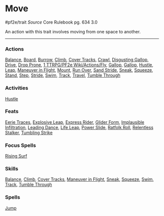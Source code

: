 # Move
#pf2e/trait 
*Source* Core Rulebook pg. 634 3.0

An action with this trait involves moving from one space to another.

---

### Actions
[Balance](../Rules/Actions/Balance.md), [Board](Board), [Burrow](../Rules/Actions/Burrow.md), [Climb](../Rules/Actions/Climb.md), [Cover Tracks](../Activities/Cover%20Tracks.md), [Crawl](../Rules/Actions/Crawl.md), [Disgusting Gallop](Disgusting%20Gallop), [Drive](Drive), [Drop Prone](../Rules/Actions/Drop%20Prone.md), [1 TTRPG/PF2e Wiki/Actions/Fly](1%20TTRPG/PF2e%20Wiki/Actions/Fly), [Gallop](Gallop), [Gallop](Gallop), [Hustle](Hustle), [Leap](../Rules/Actions/Leap.md), [Maneuver in Flight](Maneuver%20in%20Flight), [Mount](../Rules/Actions/Mount.md), [Run Over](Run%20Over), [Sand Stride](Sand%20Stride), [Sneak](../Rules/Actions/Sneak.md), [Squeeze](Squeeze), [Stand](../Rules/Actions/Stand.md), [Step](../Rules/Actions/Step.md), [Stride](../Rules/Actions/Stride.md), [Swim](../Rules/Actions/Swim.md), [Track](../Activities/Track.md), [Travel](Travel), [Tumble Through](../Rules/Actions/Tumble%20Through.md)

### Activities
[Hustle](Hustle)

### Feats
[Eerie Traces](Eerie%20Traces), [Explosive Leap](Explosive%20Leap), [Express Rider](Express%20Rider), [Glider Form](Glider%20Form), [Implausible Infiltration](Implausible%20Infiltration), [Leading Dance](Leading%20Dance), [Life Leap](Life%20Leap), [Power Slide](Power%20Slide), [Ratfolk Roll](Ratfolk%20Roll), [Relentless Stalker](Relentless%20Stalker), [Tumbling Strike](Tumbling%20Strike)

### Focus Spells
[Rising Surf](Rising%20Surf.md)

### Skills
[Balance](../Rules/Actions/Balance.md), [Climb](../Rules/Actions/Climb.md), [Cover Tracks](../Activities/Cover%20Tracks.md), [Maneuver in Flight](Maneuver%20in%20Flight), [Sneak](../Rules/Actions/Sneak.md), [Squeeze](Squeeze), [Swim](../Rules/Actions/Swim.md), [Track](../Activities/Track.md), [Tumble Through](../Rules/Actions/Tumble%20Through.md)

### Spells
[Jump](Jump.md)